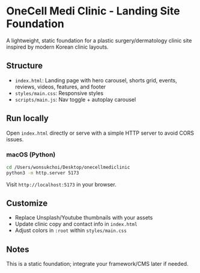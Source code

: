 # OneCell Medi Clinic - Landing Site Foundation

A lightweight, static foundation for a plastic surgery/dermatology clinic site inspired by modern Korean clinic layouts.

## Structure
- `index.html`: Landing page with hero carousel, shorts grid, events, reviews, videos, features, and footer
- `styles/main.css`: Responsive styles
- `scripts/main.js`: Nav toggle + autoplay carousel

## Run locally
Open `index.html` directly or serve with a simple HTTP server to avoid CORS issues.

### macOS (Python)
```bash
cd /Users/wonsukchoi/Desktop/onecellmediclinic
python3 -m http.server 5173
```
Visit `http://localhost:5173` in your browser.

## Customize
- Replace Unsplash/Youtube thumbnails with your assets
- Update clinic copy and contact info in `index.html`
- Adjust colors in `:root` within `styles/main.css`

## Notes
This is a static foundation; integrate your framework/CMS later if needed. 
